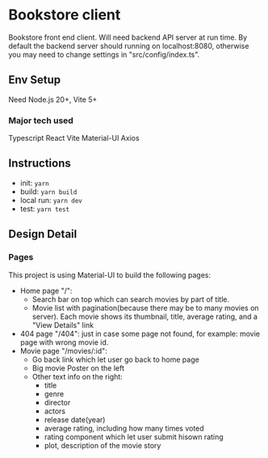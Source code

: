 # Bookstore client

Bookstore front end client. Will need backend API server at run time.
By default the backend server should running on localhost:8080, otherwise you may need to change settings in "src/config/index.ts".

## Env Setup

Need Node.js 20+, Vite 5+

### Major tech used

Typescript
React
Vite
Material-UI
Axios

## Instructions

- init: `yarn`
- build: `yarn build`
- local run: `yarn dev`
- test: `yarn test`

## Design Detail

### Pages

This project is using Material-UI to build the following pages:

- Home page "/":
  - Search bar on top which can search movies by part of title.
  - Movie list with pagination(because there may be to many movies on server). Each movie shows its thumbnail, title, average rating, and a "View Details" link
- 404 page "/404": just in case some page not found, for example: movie page with wrong movie id.
- Movie page "/movies/:id":
  - Go back link which let user go back to home page
  - Big movie Poster on the left
  - Other text info on the right:
    - title
    - genre
    - director
    - actors
    - release date(year)
    - average rating, including how many times voted
    - rating component which let user submit hisown rating
    - plot, description of the movie story
